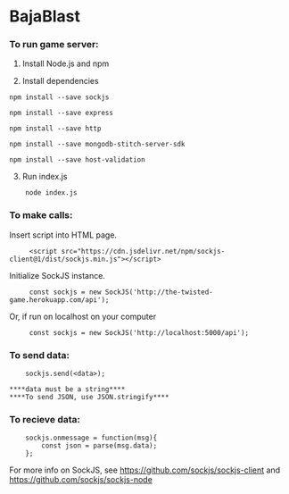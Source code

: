 # BajaBlast

### To run game server:
  
  1. Install Node.js and npm
  
  2. Install dependencies
  ```
  npm install --save sockjs
  ```
  ```
  npm install --save express
  ```
  ```
  npm install --save http
  ```
  ```
  npm install --save mongodb-stitch-server-sdk
  ```
  ```
  npm install --save host-validation
  ```
      
  3. Run index.js
  ```
      node index.js
  ```
      
### To make calls:

Insert script into HTML page.
```
     <script src="https://cdn.jsdelivr.net/npm/sockjs-client@1/dist/sockjs.min.js"></script>
```
Initialize SockJS instance.
```
     const sockjs = new SockJS('http://the-twisted-game.herokuapp.com/api');
```
Or, if run on localhost on your computer
```
     const sockjs = new SockJS('http://localhost:5000/api');
```

### To send data:
```
    sockjs.send(<data>);
```
    ****data must be a string****
    ****To send JSON, use JSON.stringify****
### To recieve data:
```
    sockjs.onmessage = function(msg){
        const json = parse(msg.data);
    };
```

For more info on SockJS, see https://github.com/sockjs/sockjs-client and https://github.com/sockjs/sockjs-node
